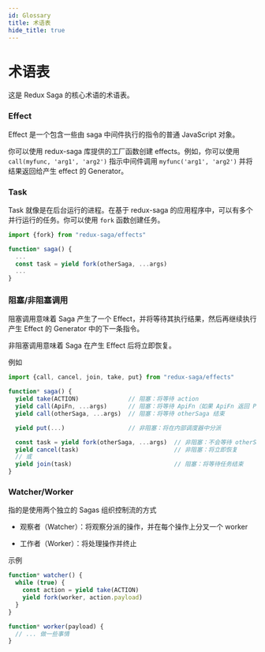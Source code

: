 ```yaml
---
id: Glossary
title: 术语表
hide_title: true
---
```


# 术语表

这是 Redux Saga 的核心术语的术语表。

### Effect

Effect 是一个包含一些由 saga 中间件执行的指令的普通 JavaScript 对象。

你可以使用 redux-saga 库提供的工厂函数创建 effects。例如，你可以使用 `call(myfunc, 'arg1', 'arg2')` 指示中间件调用 `myfunc('arg1', 'arg2')` 并将结果返回给产生 effect 的 Generator。

### Task

Task 就像是在后台运行的进程。在基于 redux-saga 的应用程序中，可以有多个并行运行的任务。你可以使用 `fork` 函数创建任务。

```javascript
import {fork} from "redux-saga/effects"

function* saga() {
  ...
  const task = yield fork(otherSaga, ...args)
  ...
}
```

### 阻塞/非阻塞调用

阻塞调用意味着 Saga 产生了一个 Effect，并将等待其执行结果，然后再继续执行产生 Effect 的 Generator 中的下一条指令。

非阻塞调用意味着 Saga 在产生 Effect 后将立即恢复。

例如

```javascript
import {call, cancel, join, take, put} from "redux-saga/effects"

function* saga() {
  yield take(ACTION)              // 阻塞：将等待 action
  yield call(ApiFn, ...args)      // 阻塞：将等待 ApiFn（如果 ApiFn 返回 Promise）
  yield call(otherSaga, ...args)  // 阻塞：将等待 otherSaga 结束

  yield put(...)                  // 非阻塞：将在内部调度器中分派

  const task = yield fork(otherSaga, ...args)  // 非阻塞：不会等待 otherSaga
  yield cancel(task)                           // 非阻塞：将立即恢复
  // 或
  yield join(task)                             // 阻塞：将等待任务结束
}
```

### Watcher/Worker

指的是使用两个独立的 Sagas 组织控制流的方式

- 观察者（Watcher）：将观察分派的操作，并在每个操作上分叉一个 worker

- 工作者（Worker）：将处理操作并终止

示例

```javascript
function* watcher() {
  while (true) {
    const action = yield take(ACTION)
    yield fork(worker, action.payload)
  }
}

function* worker(payload) {
  // ... 做一些事情
}
```
